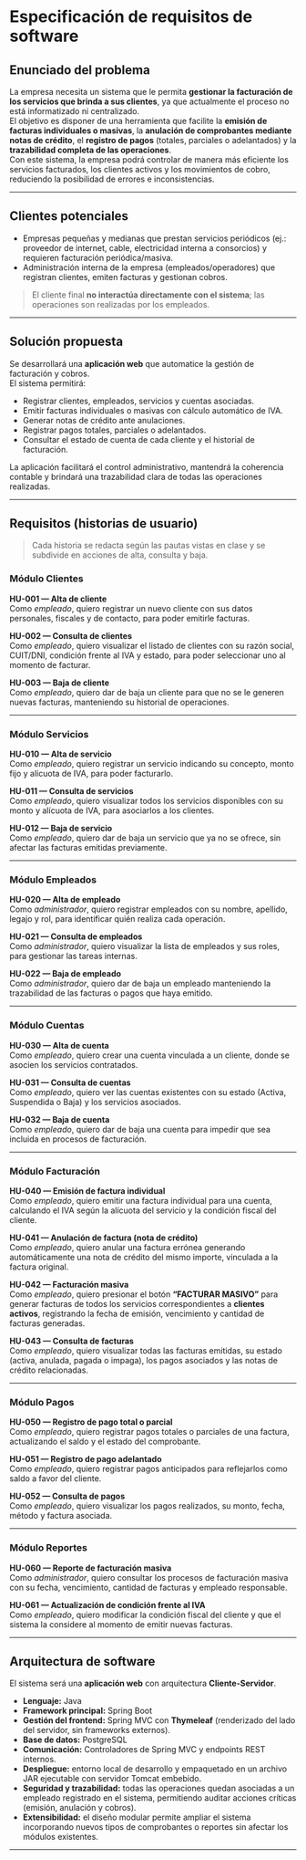# Especificación de requisitos de software

## Enunciado del problema
La empresa necesita un sistema que le permita **gestionar la facturación de los servicios que brinda a sus clientes**, ya que actualmente el proceso no está informatizado ni centralizado.  
El objetivo es disponer de una herramienta que facilite la **emisión de facturas individuales o masivas**, la **anulación de comprobantes mediante notas de crédito**, el **registro de pagos** (totales, parciales o adelantados) y la **trazabilidad completa de las operaciones**.  
Con este sistema, la empresa podrá controlar de manera más eficiente los servicios facturados, los clientes activos y los movimientos de cobro, reduciendo la posibilidad de errores e inconsistencias.

---

## Clientes potenciales
- Empresas pequeñas y medianas que prestan servicios periódicos (ej.: proveedor de internet, cable, electricidad interna a consorcios) y requieren facturación periódica/masiva.  
- Administración interna de la empresa (empleados/operadores) que registran clientes, emiten facturas y gestionan cobros.  
> El cliente final **no interactúa directamente con el sistema**; las operaciones son realizadas por los empleados.

---

## Solución propuesta
Se desarrollará una **aplicación web** que automatice la gestión de facturación y cobros.  
El sistema permitirá:
- Registrar clientes, empleados, servicios y cuentas asociadas.  
- Emitir facturas individuales o masivas con cálculo automático de IVA.  
- Generar notas de crédito ante anulaciones.  
- Registrar pagos totales, parciales o adelantados.  
- Consultar el estado de cuenta de cada cliente y el historial de facturación.  

La aplicación facilitará el control administrativo, mantendrá la coherencia contable y brindará una trazabilidad clara de todas las operaciones realizadas.

---

## Requisitos (historias de usuario)
> Cada historia se redacta según las pautas vistas en clase y se subdivide en acciones de alta, consulta y baja.

### Módulo Clientes
**HU-001 — Alta de cliente**  
Como *empleado*, quiero registrar un nuevo cliente con sus datos personales, fiscales y de contacto, para poder emitirle facturas.  

**HU-002 — Consulta de clientes**  
Como *empleado*, quiero visualizar el listado de clientes con su razón social, CUIT/DNI, condición frente al IVA y estado, para poder seleccionar uno al momento de facturar.  

**HU-003 — Baja de cliente**  
Como *empleado*, quiero dar de baja un cliente para que no se le generen nuevas facturas, manteniendo su historial de operaciones.

---

### Módulo Servicios
**HU-010 — Alta de servicio**  
Como *empleado*, quiero registrar un servicio indicando su concepto, monto fijo y alícuota de IVA, para poder facturarlo.  

**HU-011 — Consulta de servicios**  
Como *empleado*, quiero visualizar todos los servicios disponibles con su monto y alícuota de IVA, para asociarlos a los clientes.  

**HU-012 — Baja de servicio**  
Como *empleado*, quiero dar de baja un servicio que ya no se ofrece, sin afectar las facturas emitidas previamente.

---

### Módulo Empleados
**HU-020 — Alta de empleado**  
Como *administrador*, quiero registrar empleados con su nombre, apellido, legajo y rol, para identificar quién realiza cada operación.  

**HU-021 — Consulta de empleados**  
Como *administrador*, quiero visualizar la lista de empleados y sus roles, para gestionar las tareas internas.  

**HU-022 — Baja de empleado**  
Como *administrador*, quiero dar de baja un empleado manteniendo la trazabilidad de las facturas o pagos que haya emitido.

---

### Módulo Cuentas
**HU-030 — Alta de cuenta**  
Como *empleado*, quiero crear una cuenta vinculada a un cliente, donde se asocien los servicios contratados.  

**HU-031 — Consulta de cuentas**  
Como *empleado*, quiero ver las cuentas existentes con su estado (Activa, Suspendida o Baja) y los servicios asociados.  

**HU-032 — Baja de cuenta**  
Como *empleado*, quiero dar de baja una cuenta para impedir que sea incluida en procesos de facturación.

---

### Módulo Facturación
**HU-040 — Emisión de factura individual**  
Como *empleado*, quiero emitir una factura individual para una cuenta, calculando el IVA según la alícuota del servicio y la condición fiscal del cliente.  

**HU-041 — Anulación de factura (nota de crédito)**  
Como *empleado*, quiero anular una factura errónea generando automáticamente una nota de crédito del mismo importe, vinculada a la factura original.  

**HU-042 — Facturación masiva**  
Como *empleado*, quiero presionar el botón **“FACTURAR MASIVO”** para generar facturas de todos los servicios correspondientes a **clientes activos**, registrando la fecha de emisión, vencimiento y cantidad de facturas generadas.  

**HU-043 — Consulta de facturas**  
Como *empleado*, quiero visualizar todas las facturas emitidas, su estado (activa, anulada, pagada o impaga), los pagos asociados y las notas de crédito relacionadas.

---

### Módulo Pagos
**HU-050 — Registro de pago total o parcial**  
Como *empleado*, quiero registrar pagos totales o parciales de una factura, actualizando el saldo y el estado del comprobante.  

**HU-051 — Registro de pago adelantado**  
Como *empleado*, quiero registrar pagos anticipados para reflejarlos como saldo a favor del cliente.  

**HU-052 — Consulta de pagos**  
Como *empleado*, quiero visualizar los pagos realizados, su monto, fecha, método y factura asociada.

---

### Módulo Reportes
**HU-060 — Reporte de facturación masiva**  
Como *administrador*, quiero consultar los procesos de facturación masiva con su fecha, vencimiento, cantidad de facturas y empleado responsable.  

**HU-061 — Actualización de condición frente al IVA**  
Como *empleado*, quiero modificar la condición fiscal del cliente y que el sistema la considere al momento de emitir nuevas facturas.

---

## Arquitectura de software
El sistema será una **aplicación web** con arquitectura **Cliente-Servidor**.  

- **Lenguaje:** Java  
- **Framework principal:** Spring Boot  
- **Gestión del frontend:** Spring MVC con **Thymeleaf** (renderizado del lado del servidor, sin frameworks externos).  
- **Base de datos:** PostgreSQL  
- **Comunicación:** Controladores de Spring MVC y endpoints REST internos.  
- **Despliegue:** entorno local de desarrollo y empaquetado en un archivo JAR ejecutable con servidor Tomcat embebido.  
- **Seguridad y trazabilidad:** todas las operaciones quedan asociadas a un empleado registrado en el sistema, permitiendo auditar acciones críticas (emisión, anulación y cobros).  
- **Extensibilidad:** el diseño modular permite ampliar el sistema incorporando nuevos tipos de comprobantes o reportes sin afectar los módulos existentes.

---

